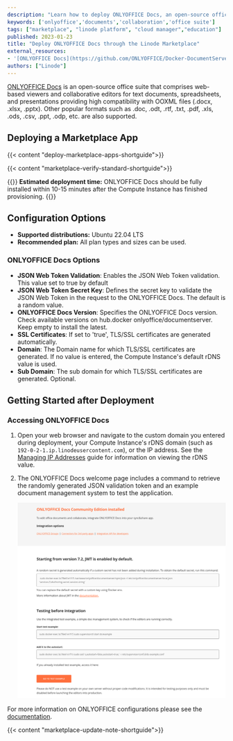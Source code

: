 ```yaml
---
description: "Learn how to deploy ONLYOFFICE Docs, an open-source office suite with web-based viewers and collaborative editors for text documents, spreadsheets, and presentations on the Linode platform."
keywords: ['onlyoffice','documents','collaboration','office suite']
tags: ["marketplace", "linode platform", "cloud manager","education"]
published: 2023-01-23
title: "Deploy ONLYOFFICE Docs through the Linode Marketplace"
external_resources:
- '[ONLYOFFICE Docs](https://github.com/ONLYOFFICE/Docker-DocumentServer)'
authors: ["Linode"]
---
```


[ONLYOFFICE Docs](https://github.com/ONLYOFFICE/Docker-DocumentServer) is an open-source office suite that comprises web-based viewers and collaborative editors for text documents, spreadsheets, and presentations providing high compatibility with OOXML files (.docx, .xlsx, .pptx). Other popular formats such as .doc, .odt, .rtf, .txt, .pdf, .xls, .ods, .csv, .ppt, .odp, etc. are also supported.

## Deploying a Marketplace App

{{< content "deploy-marketplace-apps-shortguide">}}

{{< content "marketplace-verify-standard-shortguide">}}

{{<note>}}
**Estimated deployment time:** ONLYOFFICE Docs should be fully installed within 10-15 minutes after the Compute Instance has finished provisioning.
{{</note>}}

## Configuration Options

- **Supported distributions:** Ubuntu 22.04 LTS
- **Recommended plan:** All plan types and sizes can be used.

### ONLYOFFICE Docs Options

- **JSON Web Token Validation**: Enables the JSON Web Token validation. This value set to true by default
- **JSON Web Token Secret Key**: Defines the secret key to validate the JSON Web Token in the request to the ONLYOFFICE Docs. The default is a random value.
- **ONLYOFFICE Docs Version**: Specifies the ONLYOFFICE Docs version. Check available versions on hub.docker onlyoffice/documentserver. Keep empty to install the latest.
- **SSL Certificates**: If set to 'true', TLS/SSL certificates are generated automatically.
- **Domain**: The Domain name for which TLS/SSL certificates are generated. If no value is entered, the Compute Instance's default rDNS value is used.
- **Sub Domain**: The sub domain for which TLS/SSL certificates are generated. Optional.

## Getting Started after Deployment

### Accessing ONLYOFFICE Docs

1.  Open your web browser and navigate to the custom domain you entered during deployment, your Compute Instance's rDNS domain (such as `192-0-2-1.ip.linodeusercontent.com`), or the IP address. See the [Managing IP Addresses](/docs/products/compute/compute-instances/guides/manage-ip-addresses/#configuring-rdns) guide for information on viewing the rDNS value.

1. The ONLYOFFICE Docs welcome page includes a command to retrieve the randomly generated JSON validation token and an example document management system to test the application.

    ![Screenshot of ONLYOFFICE Docs Welcome page](onlyoffice-welcome.png)

For more information on ONLYOFFICE configurations please see the [documentation](https://helpcenter.onlyoffice.com/userguides/docs-index.aspx).

{{< content "marketplace-update-note-shortguide">}}